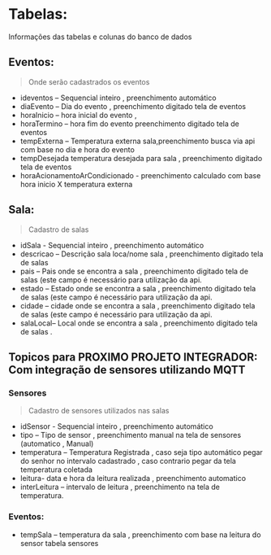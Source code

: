 # Tabelas:

Informações das tabelas e colunas do banco de dados

## Eventos:

> Onde serão cadastrados os eventos

- ideventos – Sequencial inteiro , preenchimento automático
- diaEvento – Dia do evento , preenchimento digitado tela de eventos
- horaInicio – hora inicial do evento ,
- horaTermino – hora fim do evento preenchimento digitado tela de eventos
- tempExterna – Temperatura externa sala,preenchimento busca via api com base no dia e hora do evento
- tempDesejada temperatura desejada para sala , preenchimento digitado tela de eventos
- horaAcionamentoArCondicionado - preenchimento calculado com base hora inicio X temperatura externa

## Sala:

> Cadastro de salas

- idSala - Sequencial inteiro , preenchimento automático
- descricao – Descrição sala loca/nome sala , preenchimento digitado tela de salas
- pais – Pais onde se encontra a sala , preenchimento digitado tela de salas (este campo é necessário para utilização da api.
- estado – Estado onde se encontra a sala , preenchimento digitado tela de salas (este campo é necessário para utilização da api.
- cidade – cidade onde se encontra a sala , preenchimento digitado tela de salas (este campo é necessário para utilização da api.
- salaLocal– Local onde se encontra a sala , preenchimento digitado tela de salas .

## Topicos para PROXIMO PROJETO INTEGRADOR: Com integração de sensores utilizando MQTT

### Sensores

> Cadastro de sensores utilizados nas salas

- idSensor - Sequencial inteiro , preenchimento automático
- tipo – Tipo de sensor , preenchimento manual na tela de sensores (automatico , Manual)
- temperatura – Temperatura Registrada , caso seja tipo automático pegar do senhor no intervalo cadastrado , caso contrario pegar da tela temperatura coletada
- leitura- data e hora da leitura realizada , preenchimento automatico
- interLeitura – intervalo de leitura , preenchimento na tela de temperatura.

### Eventos:

- tempSala – temperatura da sala , preenchimento com base na leitura do sensor tabela sensores
